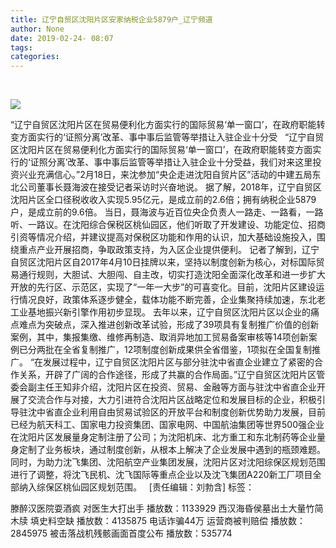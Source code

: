 ```yaml
---
title: 辽宁自贸区沈阳片区安家纳税企业5879户_辽宁频道
author: None
date: 2019-02-24- 08:07
tags: 
categories: 
---
```

 
<!-- more -->
                
<img align="center" border="0" src="http://p2.ifengimg.com/a/2016/0810/204c433878d5cf9size1_w16_h16.png" />
                
            
“辽宁自贸区沈阳片区在贸易便利化方面实行的国际贸易‘单一窗口’，在政府职能转变方面实行的‘证照分离’改革、事中事后监管等举措让入驻企业十分受
 
“辽宁自贸区沈阳片区在贸易便利化方面实行的国际贸易‘单一窗口’，在政府职能转变方面实行的‘证照分离’改革、事中事后监管等举措让入驻企业十分受益，我们对来这里投资兴业充满信心。”2月18日，来沈参加“央企走进沈阳自贸片区”活动的中建五局东北公司董事长聂海波在接受记者采访时兴奋地说。
据了解，2018年，辽宁自贸区沈阳片区全口径税收收入实现5.95亿元，是成立前的2.6倍；拥有纳税企业5879户，是成立前的9.6倍。
当日，聂海波与近百位央企负责人一路走、一路看，一路听、一路议。在沈阳综合保税区桃仙园区，他们听取了开发建设、功能定位、招商引资等情况介绍，并建议提高对保税区功能和作用的认识，加大基础设施投入，围绕重点产业开展招商，争取政策支持，为入区企业提供便利。
记者了解到，辽宁自贸区沈阳片区自2017年4月10日挂牌以来，坚持以制度创新为核心，对标国际贸易通行规则，大胆试、大胆闯、自主改，切实打造沈阳全面深化改革和进一步扩大开放的先行区、示范区，实现了“一年一大步”的可喜变化。目前，沈阳片区建设运行情况良好，政策体系逐步健全，载体功能不断完善，企业集聚持续加速，东北老工业基地振兴新引擎作用初步显现。
去年以来，辽宁自贸区沈阳片区以企业的痛点难点为突破点，深入推进创新改革试验，形成了39项具有复制推广价值的创新案例，其中，集报集缴、维修再制造、取消异地加工贸易备案审核等14项创新案例已分两批在全省复制推广，12项制度创新成果供全省借鉴，1项拟在全国复制推广。
“在发展过程中，辽宁自贸区沈阳片区与部分驻沈中省直企业建立了紧密的合作关系，开辟了广阔的合作途径，形成了共赢的合作局面。”辽宁自贸区沈阳片区管委会副主任王知非介绍，沈阳片区在投资、贸易、金融等方面与驻沈中省直企业开展了交流合作与对接，大力引进符合沈阳片区战略定位和发展目标的企业，积极引导驻沈中省直企业利用自由贸易试验区的开放平台和制度创新优势助力发展，目前已经为航天科工、国家电力投资集团、国家电网、中国航油集团等世界500强企业在沈阳片区发展量身定制注册了公司；为沈阳机床、北方重工和东北制药等企业量身定制了业务板块，通过制度创新，从根本上解决了企业发展中遇到的瓶颈难题。同时，为助力沈飞集团、沈阳航空产业集团发展，沈阳片区对沈阳综保区规划范围进行了调整，将沈飞民机、沈飞国际等重点企业以及沈飞集团A220新工厂项目全部纳入综保区桃仙园区规划范围。
 
[责任编辑：刘勃含]
标签：
 
             
滕醉汉医院耍酒疯 对医生大打出手
播放数：1133929
西汉海昏侯墓出土大量竹简木牍 填史料空缺
播放数：4135875
电话诈骗44万 运营商被判赔偿
播放数：2845975
被击落战机残骸画面首度公布
播放数：535774
